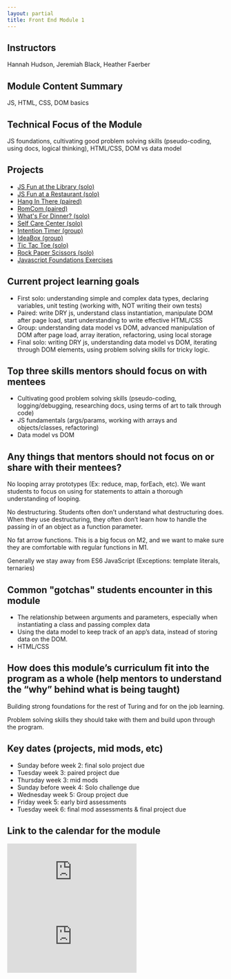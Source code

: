```yaml
---
layout: partial
title: Front End Module 1
---
```


## Instructors

Hannah Hudson, Jeremiah Black, Heather Faerber

## Module Content Summary

JS, HTML, CSS, DOM basics

## Technical Focus of the Module

JS foundations, cultivating good problem solving skills (pseudo-coding, using docs, logical thinking), HTML/CSS, DOM vs data model

## Projects

<ul class="projects">
    <!-- <li class="project"><a href="https://frontend.turing.edu/projects/module-1/dog-party-2.0.html">Dog Party 2.0</a></li> -->
    <!-- <li class="project"><a href="https://frontend.turing.edu/projects/module-1/balancing-act-solo/index.html">Balancing Act</a></li> -->
    <li class="project"><a href="https://frontend.turing.edu/projects/module-1/library.html">JS Fun at the Library (solo)</a></li>
    <li class="project"><a href="https://frontend.turing.edu/projects/module-1/restaurant.html">JS Fun at a Restaurant (solo)</a></li>
    <li class="project"><a href="https://frontend.turing.edu/projects/module-1/hang-in-there.html">Hang In There (paired)</a></li>
    <li class="project"><a href="https://frontend.turing.edu/projects/module-1/romcom-pair.html">RomCom (paired)</a></li>
    <li class="project"><a href="https://frontend.turing.edu/projects/module-1/dinner.html">What's For Dinner? (solo)</a></li>
    <li class="project"><a href="https://frontend.turing.edu/projects/module-1/self-care-center.html">Self Care Center (solo)</a></li>
    <!-- <li class="project"><a href="https://frontend.turing.edu/projects/module-1/number-guesser-pair.html">Number Guesser (paired)</a></li> -->
    <!-- <li class="project"><a href="https://frontend.turing.edu/projects/module-1/intention-timer-pair.html">Intention Timer (paired)</a></li> -->
    <li class="project"><a href="https://frontend.turing.edu/projects/module-1/intention-timer-group.html">Intention Timer (group)</a></li>
    <!-- <li class="project"><a href="https://frontend.turing.edu/projects/module-1/build-a-bear-group.html">Build A Bear (group)</a></li> -->
    <!-- <li class="project"><a href="https://frontend.turing.edu/projects/module-1/check-yo-self-group.html">Check Yo'Self (group)</a></li> -->
    <li class="project"><a href="https://frontend.turing.edu/projects/module-1/ideabox-group.html">IdeaBox (group)</a></li>
    <!-- <li class="project"><a href="https://frontend.turing.edu/projects/module-1/which-beyonce-group.html">Which Beyoncé (group)</a></li> -->
    <!-- <li class="project"><a href="https://frontend.turing.edu/projects/module-1/check-yo-self-solo.html">Check Yo'Self (solo)</a></li> -->
    <!-- <li class="project"><a href="https://frontend.turing.edu/projects/module-1/which-beyonce-solo.html">Which Beyoncé? (solo)</a></li> -->
    <li class="project"><a href="https://frontend.turing.edu/projects/module-1/tic-tac-toe-solo.html">Tic Tac Toe (solo)</a></li>
    <li class="project"><a href="https://frontend.turing.edu/projects/module-1/rock-paper-scissors-solo.html">Rock Paper Scissors (solo)</a></li>
    <!-- <li class="project"><a href="https://frontend.turing.edu/projects/module-1/slapjack.html">SlapJack (solo)</a></li> -->
    <!-- <li class="project"><a href="https://github.com/turingschool-examples/html-warmup-challenges">HTML Warmup Challenges</a></li> -->
    <!-- <li class="project"><a href="https://github.com/turingschool-examples/css-layout-challenges">CSS Layout Challenges for Warmups</a></li> -->
    <li class="project"><a href="https://github.com/turingschool-examples/javascript-foundations">Javascript Foundations Exercises</a></li>
    <!-- <li class="project"><a href="https://github.com/turingschool/frontend-lightning-talks">Lightning Talks</a></li> -->
    <!-- <li class="project"><a href="https://frontend.turing.edu/projects/module-1/group-dynamics-reflection.html">Pair/Group Reflection</a></li> -->
    <!-- <li class="project"><a href="https://frontend.turing.edu/projects/module-1/m1-static-comp.html">Static Comp</a></li> -->
    <!-- <li class="project"><a href="https://frontend.turing.edu/projects/module-1/m1-static-comp-2.html">Static Comp 2</a></li> -->
  </ul>

## Current project learning goals

- First solo: understanding simple and complex data types, declaring variables, unit testing (working with, NOT writing their own tests)
- Paired: write DRY js, understand class instantiation, manipulate DOM after page load, start understanding to write effective HTML/CSS
- Group: understanding data model vs DOM, advanced manipulation of DOM after page load, array iteration, refactoring, using local storage
- Final solo: writing DRY js, understanding data model vs DOM, iterating through DOM elements, using problem solving skills for tricky logic.

## Top three skills mentors should focus on with mentees

- Cultivating good problem solving skills (pseudo-coding, logging/debugging, researching docs, using terms of art to talk through code)
- JS fundamentals (args/params, working with arrays and objects/classes, refactoring)
- Data model vs DOM

## Any things that mentors should **not** focus on or share with their mentees?

No looping array prototypes (Ex: reduce, map, forEach, etc). We want students to focus on using for statements to attain a thorough understanding of looping.

No destructuring. Students often don’t understand what destructuring does. When they use destructuring, they often don’t learn how to handle the passing in of an object as a function parameter.

No fat arrow functions. This is a big focus on M2, and we want to make sure they are comfortable with regular functions in M1.

Generally we stay away from ES6 JavaScript (Exceptions: template literals, ternaries)

## Common "gotchas" students encounter in this module

- The relationship between arguments and parameters, especially when instantiating a class and passing complex data
- Using the data model to keep track of an app’s data, instead of storing data on the DOM.
- HTML/CSS

## How does this module’s curriculum fit into the program as a whole **(help mentors to understand the “why” behind what is being taught)**

Building strong foundations for the rest of Turing and for on the job learning.

Problem solving skills they should take with them and build upon through the program.

## Key dates (projects, mid mods, etc)

- Sunday before week 2: final solo project due
- Tuesday week 3: paired project due
- Thursday week 3: mid mods
- Sunday before week 4: Solo challenge due
- Wednesday week 5: Group project due
- Friday week 5: early bird assessments
- Tuesday week 6: final mod assessments & final project due

## Link to the calendar for the module

<section class="module-content" data-module="1">
  <div class="responsive-iframe-container">
    <div class='tablet'>
      <iframe src="https://calendar.google.com/calendar/embed?showTitle=0&amp;showPrint=0&amp;showCalendars=0&amp;mode=AGENDA&amp;height=400&amp;wkst=1&amp;bgcolor=%23FFFFFF&amp;src=casimircreative.com_m6bndqol81h6jdlnpo0a6raot0%40group.calendar.google.com&amp;color=%2342104A&amp;ctz=America%2FDenver"
        style="border-width:0" frameborder="0" scrolling="no"></iframe>
    </div>
    <div class='desktop'>
      <iframe src="https://calendar.google.com/calendar/embed?showTitle=0&amp;showNav=1&amp;showDate=0&amp;showPrint=0&amp;showTabs=0&amp;showCalendars=0&amp;showTz=0&amp;mode=WEEK&amp;height=400&amp;wkst=1&amp;bgcolor=%23FFFFFF&amp;src=casimircreative.com_m6bndqol81h6jdlnpo0a6raot0%40group.calendar.google.com&amp;color=%232952A3&amp;ctz=America%2FDenver"
        style="border-width:0" frameborder="0" scrolling="no"></iframe>
    </div>
  </div>
</section>
